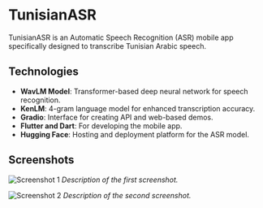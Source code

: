 # TunisianASR

TunisianASR is an Automatic Speech Recognition (ASR) mobile app specifically designed to transcribe Tunisian Arabic speech.




## Technologies

- **WavLM Model**: Transformer-based deep neural network for speech recognition.
- **KenLM**: 4-gram language model for enhanced transcription accuracy.
- **Gradio**: Interface for creating API and web-based demos.
- **Flutter and Dart**: For developing the mobile app.
- **Hugging Face**: Hosting and deployment platform for the ASR model.

## Screenshots

![Screenshot 1](images/f7.png)
*Description of the first screenshot.*

![Screenshot 2](images/f8.png)
*Description of the second screenshot.*



